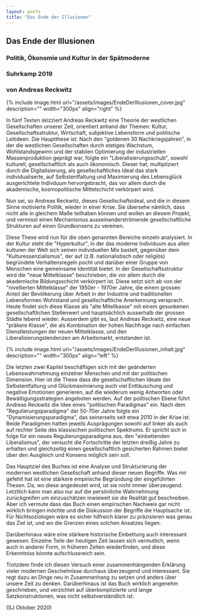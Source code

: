 ```yaml
---
layout: posts
title: "Das Ende der Illusionen"
---
```



## Das Ende der Illusionen
### Politik, Ökonomie und Kultur in der Spätmoderne
### Suhrkamp 2019

### von Andreas Reckwitz

<!-- ----------------------------------------------------------------------------- -->
<!-- ----------------------------------------------------------------------------- -->

{% include image.html url="/assets/images/EndeDerIllusionen_cover.jpg"
    description=""  width="300px"
    align="right" %}

In fünf Texten skizziert Andreas Reckwitz eine Theorie der westlichen Gesellschaften unserer Zeit, orientiert anhand der Themen: Kultur, Gesellschaftsstruktur, Wirtschaft, subjektive Lebensform und politische Leitideen.
Die Hauptthese ist: Nach den "goldenen 30 Nachkriegsjahren", in der die westlichen Gesellschaften durch stetiges Wachstum, Wohlstandsgewinn und der stabilen Optimierung der industriellen Massenproduktion geprägt war, folgte ein "Liberalisierungsschub", sowohl kulturell, gesellschaftlich als auch ökonomisch.
Dieser hat, multipliziert durch die Digitalisierung, als gesellschaftliches Ideal das stark individualiserte, auf Selbstentfaltung und Maximierung des Lebensglück ausgerichtete Indivduum hervorgebracht, das vor allem durch die akademische, kosmopolitische Mittelschicht verkörpert wird.

Nun sei, so Andreas Reckwitz, dieses Gesellschaftsideal, und die in diesem Sinne motivierte Politik, wieder in einer Krise.
Sie übersehe nämlich, dass nicht alle in gleichem Maße teilhaben können und wollen an diesem Projekt, und vermisst einen Mechanismus ausseinanderströmende gesellschaftliche Strukturen auf einen Grundkonsens zu vereinen.

Diese These wird nun für die oben genannten Bereiche einzeln analysiert.
In der Kultur steht die "Hyperkultur", in der das moderne Individuum aus allen kulturen der Welt sich seinen individuellen Mix bastelt, gegenüber dem "Kulturessenzialismus", der auf (z.B. nationalistisch oder religiös) begründete Verhaltensregeln pocht und darüber einer Gruppe von Menschen eine gemeinsame Identität bietet.
In der Gesellschaftsstruktur wird die "neue Mittelklasse" beschrieben, die vor allem durch die akademische Bildungsschicht verkörpert ist.
Diese setzt sich ab von der "nivellierten Mittelklasse" der 1950er - 1970er Jahre, die einem grossen Anteil der Bevölkerung über Arbeit in der Industrie und traditionellen Lebensformen Wohlstand und gesellschaftliche Anerkennung versprach.
Heute findet sich diese Klasse als "alte Mitellkasse" mit einem gesunkenen gesellschaftlichen Stellenwert und hauptsächlich ausserhalb der grossen Städte lebend wieder.
Ausserdem gibt es, laut Andreas Reckwitz, eine neue "präkere Klasse", die als Kombination der hohen Nachfrage nach einfachen Dienstleistungen der neuen Mittelklasse, und den Liberalisierungstendenzen am Arbeitsmarkt, entstanden ist.

{% include image.html url="/assets/images/EndeDerIllusionen_inhalt.jpg"
    description=""  width="300px"
    align="left" %}

Die letzten zwei Kapitel beschäftigen sich mit der geänderten Lebenswahrnehmung einzelner Menschen und mit der politischen Dimension.
Hier ist die These dass die gesellschaftlichen Ideale der Selbstentfaltung und Glückmaximierung auch viel Enttäuschung und negative Emotionen generieren, auf die wiederum wenig Antworten oder Bewältigungsstrategien angeboten werden.
Auf der politischen Ebene führt Andreas Reckwitz die Idee eines "politischen Paradigmas" ein.
Nach dem "Regulierungsparadigma" der 50-70er Jahre folgte ein "Dynamisierungsparadigma", das seinerseits seit etwa 2010 in der Krise ist.
Beide Paradigmen hatten jeweils Ausprägungen sowohl auf linker als auch auf rechter Seite des klassischen politischen Spektrums.
Er spricht sich in folge für ein neues Regulierungsparadigma aus, den "einbettenden Liberalismus", der versucht die Fortschritte der letzten dreißig Jahre zu erhalten und gleichzeitig einen gesellschaftlich gesicherten Rahmen bietet über den Ausgleich und Konsens möglich sein soll.

Das Hauptziel des Buches ist eine Analyse und Strukturierung der modernen westlichen Gesellschaft anhand dieser neuen Begriffe.
Was mir gefehlt hat ist eine stärkere empirische Begründung der eingeführten Thesen.
Da, wo diese angedeutet wird, ist sie nicht immer überzeugend.
Letztlich kann man also nur auf die persönliche Wahrnehmung zurückgreifen um einzuschätzen inwieweit sie die Realität gut beschreiben.
Aber ich vermute dass das Buch einen empirischen Nachweis gar nicht wirklich bringen möchte und die Diskussion der Begriffe die Hauptsache ist.
Für Nichtsoziologen wäre es sicher hilfreich klarer zu präzisieren was genau das Ziel ist, und wo die Grenzen eines solchen Ansatzes liegen.

Darüberhinaus wäre eine stärkere historische Einbettung auch interessant gewesen.
Einzelne Teile der heutigen Zeit lassen sich vermutlich, wenn auch in anderer Form, in früheren Zeiten wiederfinden, und diese Erkenntniss könnte aufschlussreich sein.

Trotzdem finde ich diesen Versuch einer zusammenhängenden Erklärung vieler modernen Geschehnisse durchaus überzeugend und interessant.
Sie regt dazu an Dinge neu in Zusammenhang zu setzen und anders über unsere Zeit zu denken.
Darüberhinaus ist das Buch wirklich angenehm geschrieben, und verzichtet auf überkomplizierte und lange Satzkonstruktionen, was nicht selbstverständlich ist.

(SJ Oktober 2020)

<br>
